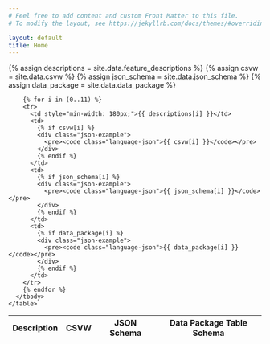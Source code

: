 ```yaml
---
# Feel free to add content and custom Front Matter to this file.
# To modify the layout, see https://jekyllrb.com/docs/themes/#overriding-theme-defaults

layout: default
title: Home
---
```


<div class="datatable-container">
  <div class="datatable-content">
    <table class="datatable display responsive nowrap" style="width:100%">
      <thead>
        <tr>
          <th>Description</th>
          <th>CSVW</th>
          <th>JSON Schema</th>
          <th>Data Package Table Schema</th>
        </tr>
      </thead>
      <tbody>
        {% assign descriptions = site.data.feature_descriptions %}
        {% assign csvw = site.data.csvw %}
        {% assign json_schema = site.data.json_schema %}
        {% assign data_package = site.data.data_package %}

        {% for i in (0..11) %}
        <tr>
          <td style="min-width: 180px;">{{ descriptions[i] }}</td>
          <td>
            {% if csvw[i] %}
            <div class="json-example">
              <pre><code class="language-json">{{ csvw[i] }}</code></pre>
            </div>
            {% endif %}
          </td>
          <td>
            {% if json_schema[i] %}
            <div class="json-example">
              <pre><code class="language-json">{{ json_schema[i] }}</code></pre>
            </div>
            {% endif %}
          </td>
          <td>
            {% if data_package[i] %}
            <div class="json-example">
              <pre><code class="language-json">{{ data_package[i] }}</code></pre>
            </div>
            {% endif %}
          </td>
        </tr>
        {% endfor %}
      </tbody>
    </table>
  </div>
</div>

